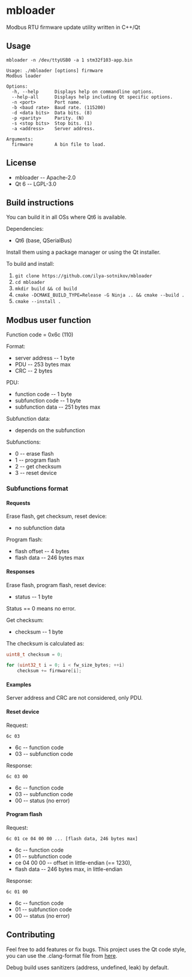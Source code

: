 # mbloader

Modbus RTU firmware update utility written in C++/Qt

## Usage

`mbloader -n /dev/ttyUSB0 -a 1 stm32f103-app.bin`

```
Usage: ./mbloader [options] firmware
Modbus loader

Options:
  -h, --help      Displays help on commandline options.
  --help-all      Displays help including Qt specific options.
  -n <port>       Port name.
  -b <baud rate>  Baud rate. (115200)
  -d <data bits>  Data bits. (8)
  -p <parity>     Parity. (N)
  -s <stop bits>  Stop bits. (1)
  -a <address>    Server address.

Arguments:
  firmware        A bin file to load.
```

## License

- mbloader -- Apache-2.0
- Qt 6 -- LGPL-3.0

## Build instructions

You can build it in all OSs where Qt6 is available.

Dependencies:
- Qt6 (base, QSerialBus)

Install them using a package manager or using the Qt installer.

To build and install:

1. `git clone https://github.com/ilya-sotnikov/mbloader`
2. `cd mbloader`
3. `mkdir build && cd build`
4. `cmake -DCMAKE_BUILD_TYPE=Release -G Ninja .. && cmake --build .`
5. `cmake --install .`

## Modbus user function

Function code = 0x6c (110)

Format:

- server address -- 1 byte
- PDU -- 253 bytes max
- CRC -- 2 bytes

PDU:

- function code -- 1 byte
- subfunction code -- 1 byte
- subfunction data -- 251 bytes max

Subfunction data:

- depends on the subfunction

Subfunctions:

- 0 -- erase flash
- 1 -- program flash
- 2 -- get checksum
- 3 -- reset device

### Subfunctions format

#### Requests

Erase flash, get checksum, reset device:

- no subfunction data

Program flash:

- flash offset -- 4 bytes
- flash data -- 246 bytes max

#### Responses

Erase flash, program flash, reset device:

- status -- 1 byte

Status == 0 means no error.

Get checksum:

- checksum -- 1 byte

The checksum is calculated as:
```C
uint8_t checksum = 0;

for (uint32_t i = 0; i < fw_size_bytes; ++i)
    checksum += firmware[i];
```

#### Examples

Server address and CRC are not considered, only PDU.

#### Reset device

Request:

`6c 03`

- 6c -- function code
- 03 -- subfunction code

Response:

`6c 03 00`

- 6c -- function code
- 03 -- subfunction code
- 00 -- status (no error)

#### Program flash

Request:

`6c 01 ce 04 00 00 ... [flash data, 246 bytes max]`

- 6c -- function code
- 01 -- subfunction code
- ce 04 00 00 -- offset in little-endian (== 1230), 
- flash data -- 246 bytes max, in little-endian

Response:

`6c 01 00`

- 6c -- function code
- 01 -- subfunction code
- 00 -- status (no error)

## Contributing

Feel free to add features or fix bugs. This project uses the Qt code style, you 
can use the .clang-format file from 
[here](https://code.qt.io/cgit/qt/qt5.git/tree/_clang-format).

Debug build uses sanitizers (address, undefined, leak) by default.
